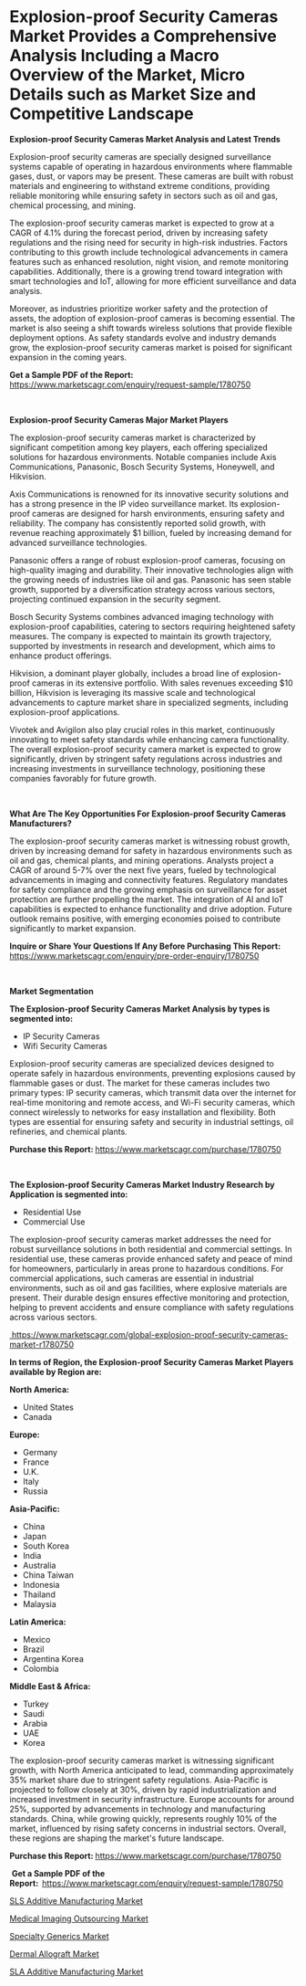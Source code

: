 <p><h1>Explosion-proof Security Cameras Market Provides a Comprehensive Analysis Including a Macro Overview of the Market, Micro Details such as Market Size and Competitive Landscape</h1></p><p><strong>Explosion-proof Security Cameras Market Analysis and Latest Trends</strong></p>
<p><p>Explosion-proof security cameras are specially designed surveillance systems capable of operating in hazardous environments where flammable gases, dust, or vapors may be present. These cameras are built with robust materials and engineering to withstand extreme conditions, providing reliable monitoring while ensuring safety in sectors such as oil and gas, chemical processing, and mining.</p><p>The explosion-proof security cameras market is expected to grow at a CAGR of 4.1% during the forecast period, driven by increasing safety regulations and the rising need for security in high-risk industries. Factors contributing to this growth include technological advancements in camera features such as enhanced resolution, night vision, and remote monitoring capabilities. Additionally, there is a growing trend toward integration with smart technologies and IoT, allowing for more efficient surveillance and data analysis.</p><p>Moreover, as industries prioritize worker safety and the protection of assets, the adoption of explosion-proof cameras is becoming essential. The market is also seeing a shift towards wireless solutions that provide flexible deployment options. As safety standards evolve and industry demands grow, the explosion-proof security cameras market is poised for significant expansion in the coming years.</p></p>
<p><strong>Get a Sample PDF of the Report:&nbsp;</strong> <a href="https://www.marketscagr.com/enquiry/request-sample/1780750?utm_campaign=1920&utm_medium=2&utm_source=Github&utm_content=ia&utm_term=20122024&utm_id=explosion-proof-security-cameras">https://www.marketscagr.com/enquiry/request-sample/1780750</a></p>
<p>&nbsp;</p>
<p><strong>Explosion-proof Security Cameras Major Market Players</strong></p>
<p><p>The explosion-proof security cameras market is characterized by significant competition among key players, each offering specialized solutions for hazardous environments. Notable companies include Axis Communications, Panasonic, Bosch Security Systems, Honeywell, and Hikvision. </p><p>Axis Communications is renowned for its innovative security solutions and has a strong presence in the IP video surveillance market. Its explosion-proof cameras are designed for harsh environments, ensuring safety and reliability. The company has consistently reported solid growth, with revenue reaching approximately $1 billion, fueled by increasing demand for advanced surveillance technologies.</p><p>Panasonic offers a range of robust explosion-proof cameras, focusing on high-quality imaging and durability. Their innovative technologies align with the growing needs of industries like oil and gas. Panasonic has seen stable growth, supported by a diversification strategy across various sectors, projecting continued expansion in the security segment.</p><p>Bosch Security Systems combines advanced imaging technology with explosion-proof capabilities, catering to sectors requiring heightened safety measures. The company is expected to maintain its growth trajectory, supported by investments in research and development, which aims to enhance product offerings.</p><p>Hikvision, a dominant player globally, includes a broad line of explosion-proof cameras in its extensive portfolio. With sales revenues exceeding $10 billion, Hikvision is leveraging its massive scale and technological advancements to capture market share in specialized segments, including explosion-proof applications.</p><p>Vivotek and Avigilon also play crucial roles in this market, continuously innovating to meet safety standards while enhancing camera functionality. The overall explosion-proof security camera market is expected to grow significantly, driven by stringent safety regulations across industries and increasing investments in surveillance technology, positioning these companies favorably for future growth.</p></p>
<p>&nbsp;</p>
<p><strong>What Are The Key Opportunities For Explosion-proof Security Cameras Manufacturers?</strong></p>
<p><p>The explosion-proof security cameras market is witnessing robust growth, driven by increasing demand for safety in hazardous environments such as oil and gas, chemical plants, and mining operations. Analysts project a CAGR of around 5-7% over the next five years, fueled by technological advancements in imaging and connectivity features. Regulatory mandates for safety compliance and the growing emphasis on surveillance for asset protection are further propelling the market. The integration of AI and IoT capabilities is expected to enhance functionality and drive adoption. Future outlook remains positive, with emerging economies poised to contribute significantly to market expansion.</p></p>
<p><strong>Inquire or Share Your Questions If Any Before Purchasing This Report:</strong> <a href="https://www.marketscagr.com/enquiry/pre-order-enquiry/1780750?utm_campaign=1920&utm_medium=2&utm_source=Github&utm_content=ia&utm_term=20122024&utm_id=explosion-proof-security-cameras">https://www.marketscagr.com/enquiry/pre-order-enquiry/1780750</a></p>
<p>&nbsp;</p>
<p><strong>Market Segmentation</strong></p>
<p><strong>The Explosion-proof Security Cameras Market Analysis by types is segmented into:</strong></p>
<p><ul><li>IP Security Cameras</li><li>Wifi Security Cameras</li></ul></p>
<p><p>Explosion-proof security cameras are specialized devices designed to operate safely in hazardous environments, preventing explosions caused by flammable gases or dust. The market for these cameras includes two primary types: IP security cameras, which transmit data over the internet for real-time monitoring and remote access, and Wi-Fi security cameras, which connect wirelessly to networks for easy installation and flexibility. Both types are essential for ensuring safety and security in industrial settings, oil refineries, and chemical plants.</p></p>
<p><strong>Purchase this Report:&nbsp;</strong><a href="https://www.marketscagr.com/purchase/1780750?utm_campaign=1920&utm_medium=2&utm_source=Github&utm_content=ia&utm_term=20122024&utm_id=explosion-proof-security-cameras">https://www.marketscagr.com/purchase/1780750</a></p>
<p>&nbsp;</p>
<p><strong>The Explosion-proof Security Cameras Market Industry Research by Application is segmented into:</strong></p>
<p><ul><li>Residential Use</li><li>Commercial Use</li></ul></p>
<p><p>The explosion-proof security cameras market addresses the need for robust surveillance solutions in both residential and commercial settings. In residential use, these cameras provide enhanced safety and peace of mind for homeowners, particularly in areas prone to hazardous conditions. For commercial applications, such cameras are essential in industrial environments, such as oil and gas facilities, where explosive materials are present. Their durable design ensures effective monitoring and protection, helping to prevent accidents and ensure compliance with safety regulations across various sectors.</p></p>
<p><a href="https://www.marketscagr.com/global-explosion-proof-security-cameras-market-r1780750?utm_campaign=1920&utm_medium=2&utm_source=Github&utm_content=ia&utm_term=20122024&utm_id=explosion-proof-security-cameras">&nbsp;https://www.marketscagr.com/global-explosion-proof-security-cameras-market-r1780750</a></p>
<p><strong>In terms of Region, the Explosion-proof Security Cameras Market Players available by Region are:</strong></p>
<p>
    <p> <strong> North America: </strong>
        <ul>
            <li>United States</li>
            <li>Canada</li>
        </ul>
        </p> 
    <p> <strong> Europe: </strong>
        <ul>
            <li>Germany</li>
            <li>France</li>
            <li>U.K.</li>
            <li>Italy</li>
            <li>Russia</li>
        </ul>
        </p> 
    <p> <strong> Asia-Pacific: </strong>
        <ul>
            <li>China</li>
            <li>Japan</li>
            <li>South Korea</li>
            <li>India</li>
            <li>Australia</li>
            <li>China Taiwan</li>
            <li>Indonesia</li>
            <li>Thailand</li>
            <li>Malaysia</li>
        </ul>
        </p> 
    <p> <strong> Latin America: </strong>
        <ul>
            <li>Mexico</li>
            <li>Brazil</li>
            <li>Argentina Korea</li>
            <li>Colombia</li>
        </ul>
        </p> 
    <p> <strong> Middle East & Africa: </strong>
        <ul>
            <li>Turkey</li>
            <li>Saudi</li>
            <li>Arabia</li>
            <li>UAE</li>
            <li>Korea</li>
        </ul>
    </p>
    </p>
<p><p>The explosion-proof security cameras market is witnessing significant growth, with North America anticipated to lead, commanding approximately 35% market share due to stringent safety regulations. Asia-Pacific is projected to follow closely at 30%, driven by rapid industrialization and increased investment in security infrastructure. Europe accounts for around 25%, supported by advancements in technology and manufacturing standards. China, while growing quickly, represents roughly 10% of the market, influenced by rising safety concerns in industrial sectors. Overall, these regions are shaping the market's future landscape.</p></p>
<p><strong>Purchase this Report: </strong><a href="https://www.marketscagr.com/purchase/1780750?utm_campaign=1920&utm_medium=2&utm_source=Github&utm_content=ia&utm_term=20122024&utm_id=explosion-proof-security-cameras">https://www.marketscagr.com/purchase/1780750</a></p>
<p>&nbsp;<strong>Get a Sample PDF of the Report:&nbsp;&nbsp;</strong><a href="https://www.marketscagr.com/enquiry/request-sample/1780750?utm_campaign=1920&utm_medium=2&utm_source=Github&utm_content=ia&utm_term=20122024&utm_id=explosion-proof-security-cameras">https://www.marketscagr.com/enquiry/request-sample/1780750</a></p>
<p><strong></strong></p>
<p><p><a href="https://www.linkedin.com/pulse/future-market-revenue-growth-sls-additive-manufacturing-133-ghbmc?utm_campaign=1920&utm_medium=2&utm_source=Github&utm_content=ia&utm_term=20122024&utm_id=explosion-proof-security-cameras">SLS Additive Manufacturing Market</a></p><p><a href="https://www.linkedin.com/pulse/acomprehensive-analysis-medical-imaging-outsourcing-market-ovihe?utm_campaign=1920&utm_medium=2&utm_source=Github&utm_content=ia&utm_term=20122024&utm_id=explosion-proof-security-cameras">Medical Imaging Outsourcing Market</a></p><p><a href="https://www.linkedin.com/pulse/whats-driving-specialty-generics-market-cagr-71-expected-from-ldgee?utm_campaign=1920&utm_medium=2&utm_source=Github&utm_content=ia&utm_term=20122024&utm_id=explosion-proof-security-cameras">Specialty Generics Market</a></p><p><a href="https://www.linkedin.com/pulse/dermal-allograft-market-size-share-analysis-2024-2031-yurle?utm_campaign=1920&utm_medium=2&utm_source=Github&utm_content=ia&utm_term=20122024&utm_id=explosion-proof-security-cameras">Dermal Allograft Market</a></p><p><a href="https://www.linkedin.com/pulse/sla-additive-manufacturing-market-research-report-exploring-2kbyc?utm_campaign=1920&utm_medium=2&utm_source=Github&utm_content=ia&utm_term=20122024&utm_id=explosion-proof-security-cameras">SLA Additive Manufacturing Market</a></p></p>